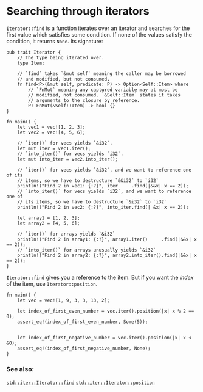 # Searching through iterators

`Iterator::find` is a function iterates over an iterator and searches for the first
value which satisfies some condition. If none of the values satisfy the condition, it
returns `None`. Its signature:

```rust,ignore
pub trait Iterator {
    // The type being iterated over.
    type Item;

    // `find` takes `&mut self` meaning the caller may be borrowed
    // and modified, but not consumed.
    fn find<P>(&mut self, predicate: P) -> Option<Self::Item> where
        // `FnMut` meaning any captured variable may at most be
        // modified, not consumed. `&Self::Item` states it takes
        // arguments to the closure by reference.
        P: FnMut(&Self::Item) -> bool {}
}
```

```rust,editable
fn main() {
    let vec1 = vec![1, 2, 3];
    let vec2 = vec![4, 5, 6];

    // `iter()` for vecs yields `&i32`.
    let mut iter = vec1.iter();
    // `into_iter()` for vecs yields `i32`.
    let mut into_iter = vec2.into_iter();

    // `iter()` for vecs yields `&i32`, and we want to reference one of its
    // items, so we have to destructure `&&i32` to `i32`
    println!("Find 2 in vec1: {:?}", iter     .find(|&&x| x == 2));
    // `into_iter()` for vecs yields `i32`, and we want to reference one of
    // its items, so we have to destructure `&i32` to `i32`
    println!("Find 2 in vec2: {:?}", into_iter.find(| &x| x == 2));

    let array1 = [1, 2, 3];
    let array2 = [4, 5, 6];

    // `iter()` for arrays yields `&i32`
    println!("Find 2 in array1: {:?}", array1.iter()     .find(|&&x| x == 2));
    // `into_iter()` for arrays unusually yields `&i32`
    println!("Find 2 in array2: {:?}", array2.into_iter().find(|&&x| x == 2));
}
```

`Iterator::find` gives you a reference to the item. But if you want the _index_ of the
item, use `Iterator::position`.

```rust,editable
fn main() {
    let vec = vec![1, 9, 3, 3, 13, 2];

    let index_of_first_even_number = vec.iter().position(|x| x % 2 == 0);
    assert_eq!(index_of_first_even_number, Some(5));
    
    
    let index_of_first_negative_number = vec.iter().position(|x| x < &0);
    assert_eq!(index_of_first_negative_number, None);
}
```

### See also:

[`std::iter::Iterator::find`][find]
[`std::iter::Iterator::position`][position]

[find]: https://doc.rust-lang.org/std/iter/trait.Iterator.html#method.find
[position]: https://doc.rust-lang.org/std/iter/trait.Iterator.html#method.position
